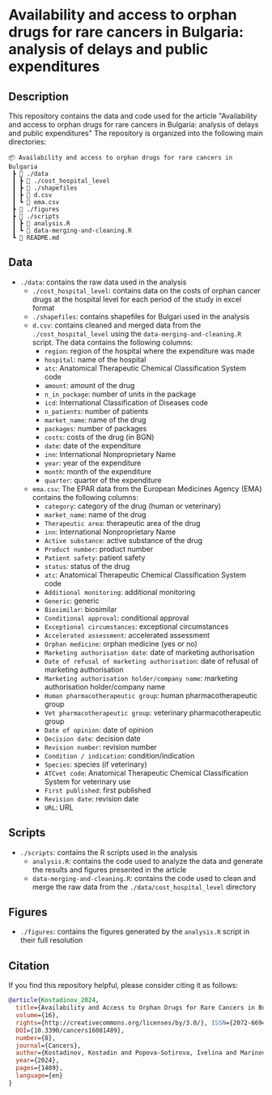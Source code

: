 # Availability and access to orphan drugs for rare cancers in Bulgaria: analysis of delays and public expenditures

## Description

This repository contains the data and code used for the article "Availability and access to orphan drugs for rare cancers in Bulgaria: analysis of delays and public expenditures" The repository is organized into the following main directories:

```
📦 Availability and access to orphan drugs for rare cancers in Bulgaria
 ┣ 📂 ./data
 ┃ ┣ 📂 ./cost_hospital_level
 ┃ ┣ 📂 ./shapefiles
 ┃ ┣ 📜 d.csv
 ┃ ┗ 📜 ema.csv
 ┣ 📂 ./figures
 ┣ 📂 ./scripts
 ┃ ┣ 📜 analysis.R
 ┃ ┗ 📜 data-merging-and-cleaning.R
 ┗ 📜 README.md
```

## Data

- `./data`: contains the raw data used in the analysis
  - `./cost_hospital_level`: contains data on the costs of orphan cancer drugs at the hospital level for each period of the study in excel format
  - `./shapefiles`: contains shapefiles for Bulgari used in the analysis
  - `d.csv`: contains cleaned and merged data from the `./cost_hospital_level` using the `data-merging-and-cleaning.R` script. The data contains the following columns:
    - `region`: region of the hospital where the expenditure was made
    - `hospital`: name of the hospital
    - `atc`: Anatomical Therapeutic Chemical Classification System code
    - `аmount`: amount of the drug
    - `n_in_package`: number of units in the package
    - `icd`: International Classification of Diseases code
    - `n_patients`: number of patients
    - `market_name`: name of the drug
    - `packages`: number of packages
    - `costs`: costs of the drug (in BGN)
    - `date`: date of the expenditure
    - `inn`: International Nonproprietary Name
    - `year`: year of the expenditure
    - `month`: month of the expenditure
    - `quarter`: quarter of the expenditure
  - `ema.csv`: The EPAR data from the European Medicines Agency (EMA) contains the following columns:
    - `category`: category of the drug (human or veterinary)
    - `market_name`: name of the drug
    - `Therapeutic area`: therapeutic area of the drug
    - `inn`: International Nonproprietary Name
    - `Active substance`: active substance of the drug
    - `Product number`: product number
    - `Patient safety`: patient safety
    - `status`: status of the drug
    - `atc`: Anatomical Therapeutic Chemical Classification System code
    - `Additional monitoring`: additional monitoring
    - `Generic`: generic
    - `Biosimilar`: biosimilar
    - `Conditional approval`: conditional approval
    - `Exceptional circumstances`: exceptional circumstances
    - `Accelerated assessment`: accelerated assessment
    - `Orphan medicine`: orphan medicine (yes or no)
    - `Marketing authorisation date`: date of marketing authorisation
    - `Date of refusal of marketing authorisation`: date of refusal of marketing authorisation
    - `Marketing authorisation holder/company name`: marketing authorisation holder/company name
    - `Human pharmacotherapeutic group`: human pharmacotherapeutic group
    - `Vet pharmacotherapeutic group`: veterinary pharmacotherapeutic group
    - `Date of opinion`: date of opinion
    - `Decision date`: decision date
    - `Revision number`: revision number
    - `Condition / indication`: condition/indication
    - `Species`: species (if veterinary)
    - `ATCvet code`: Anatomical Therapeutic Chemical Classification System for veterinary use
    - `First published`: first published
    - `Revision date`: revision date
    - `URL`: URL


## Scripts

- `./scripts`: contains the R scripts used in the analysis
  - `analysis.R`: contains the code used to analyze the data and generate the results and figures presented in the article
  - `data-merging-and-cleaning.R`: contains the code used to clean and merge the raw data from the `./data/cost_hospital_level` directory

## Figures

- `./figures`: contains the figures generated by the `analysis.R` script in their full resolution


## Citation

If you find this repository helpful, please consider citing it as follows:

```bibtex
@article{Kostadinov_2024, 
  title={Availability and Access to Orphan Drugs for Rare Cancers in Bulgaria: Analysis of Delays and Public Expenditures}, 
  volume={16}, 
  rights={http://creativecommons.org/licenses/by/3.0/}, ISSN={2072-6694}, url={https://www.mdpi.com/2072-6694/16/8/1489}, 
  DOI={10.3390/cancers16081489}, 
  number={8}, 
  journal={Cancers}, 
  author={Kostadinov, Kostadin and Popova-Sotirova, Ivelina and Marinova, Yuliyana and Musurlieva, Nina and Iskrov, Georgi and Stefanov, Rumen}, 
  year={2024},
  pages={1489}, 
  language={en} 
}
```
